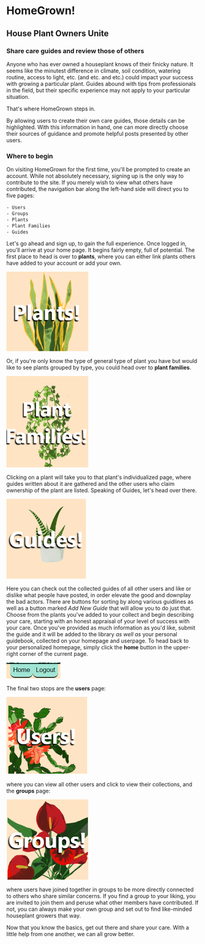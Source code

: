 # HomeGrown!
## House Plant Owners Unite

### Share care guides and review those of others

Anyone who has ever owned a houseplant knows of their finicky nature.  It seems like the minutest difference in climate, soil condition, watering routine, access to light, etc. (and etc. and etc.) could impact your success with growing a particular plant.
Guides abound with tips from professionals in the field, but their specific experience may not apply to your particular situation.

That's where HomeGrown steps in.

By allowing users to create their own care guides, those details can be highlighted.  With this information in hand, one can more directly choose their sources of guidance and promote helpful posts presented by other users.

### Where to begin

On visiting HomeGrown for the first time, you'll be prompted to create an account.  While not absolutely necessary, signing up is the only way to contribute to the site.  If you merely wish to view what others have contributed, the navigation bar along the left-hand side will direct you to five pages:

    - Users
    - Groups
    - Plants
    - Plant Families
    - Guides

Let's go ahead and sign up, to gain the full experience.  Once logged in, you'll arrive at your home page.  It begins fairly empty, full of potential.  The first place to head is over to **plants**, where you can either link plants others have added to your account or add your own.

![plants](/client/src/Images/readme_plants2.png)

Or, if you're only know the type of general type of plant you have but would like to see plants grouped by type, you could head over to **plant families**.

![plant families](/client/src/Images/readme_pf.png)

Clicking on a plant will take you to that plant's individualized page, where guides written about it are gathered and the other users who claim ownership of the plant are listed.
Speaking of Guides, let's head over there.

![guides](/client/src/Images/readme_guides.png)

Here you can check out the collected guides of all other users and like or dislike what people have posted, in order elevate the good and downplay the bad actors.  There are buttons for sorting by along various guidlines as well as a button marked *Add New Guide* that will allow you to do just that.
Choose from the plants you've added to your collect and begin describing your care, starting with an honest appraisal of your level of success with your care.  Once you've provided as much information as you'd like, submit the guide and it will be added to the library *as well as* your personal guidebook, collected on your homepage and userpage.  To head back to your personalized homepage, simply click the **home** button in the upper-right corner of the current page.

![home and logout](/client/src/Images/readme_cuButtons.png)

The final two stops are the **users** page:

![users](/client/src/Images/readme_users.png)

where you can view all other users and click to view their collections, and the **groups** page:

![groups](/client/src/Images/readme_groups2.png)

where users have joined together in groups to be more directly connected to others who share similar concerns.  If you find a group to your liking, you are invited to join them and peruse what other members have contributed.  If not, you can always make your own group and set out to find like-minded houseplant growers that way.

Now that you know the basics, get out there and share your care.  With a little help from one another, we can all grow better.